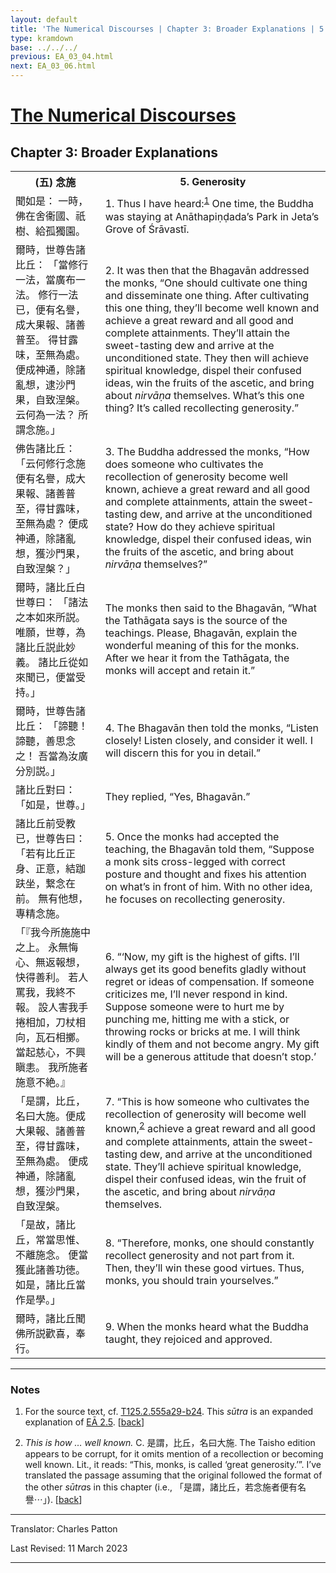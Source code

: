 ```yaml
---
layout: default
title: 'The Numerical Discourses | Chapter 3: Broader Explanations | 5. Generosity'
type: kramdown
base: ../../../
previous: EA_03_04.html
next: EA_03_06.html
---
```


<h1><a href='../index.html'>The Numerical Discourses</a></h1>
<h2>Chapter 3: Broader Explanations</h2>

<table class="trans">
  <th class='ch'>(五) 念施</th>
  <th class='en'>5. Generosity</th>
  <tr>
    <td class='ch' title='T125.2.555a29'>聞如是： 一時，佛在舍衞國、祇樹、給孤獨園。</td>
    <td id='p1'>1. Thus I have heard:<sup id="ref1"><a href="#n1">1</a></sup> One time, the Buddha was staying at Anāthapiṇḍada’s Park in Jeta’s Grove of Śrāvastī.</td>
  </tr>
  <tr>
    <td class='ch' title='T125.2.555b1'>爾時，世尊告諸比丘： 「當修行一法，當廣布一法。 修行一法已，便有名譽，成大果報、諸善普至。 得甘露味，至無為處。 便成神通，除諸亂想，逮沙門果，自致涅槃。 云何為一法？ 所謂念施。」</td>
    <td id='p2'>2. It was then that the Bhagavān addressed the monks, “One should cultivate one thing and disseminate one thing. After cultivating this one thing, they’ll become well known and achieve a great reward and all good and complete attainments. They’ll attain the sweet-tasting dew and arrive at the unconditioned state. They then will achieve spiritual knowledge, dispel their confused ideas, win the fruits of the ascetic, and bring about <em>nirvāṇa</em> themselves. What’s this one thing? It’s called recollecting generosity.”</td>
  </tr>
  <tr>
    <td class='ch' title='T125.2.555b5'>佛告諸比丘： 「云何修行念施便有名譽，成大果報、諸善普至，得甘露味，至無為處？ 便成神通，除諸亂想，獲沙門果，自致涅槃？」</td>
    <td id='p3'>3. The Buddha addressed the monks, “How does someone who cultivates the recollection of generosity become well known, achieve a great reward and all good and complete attainments, attain the sweet-tasting dew, and arrive at the unconditioned state? How do they achieve spiritual knowledge, dispel their confused ideas, win the fruits of the ascetic, and bring about <em>nirvāṇa</em> themselves?”</td>
  </tr>
  <tr>
    <td class='ch' title='T125.2.555b8'>爾時，諸比丘白世尊曰： 「諸法之本如來所説。 唯願，世尊，為諸比丘説此妙義。 諸比丘從如來聞已，便當受持。」</td>
    <td>The monks then said to the Bhagavān, “What the Tathāgata says is the source of the teachings. Please, Bhagavān, explain the wonderful meaning of this for the monks. After we hear it from the Tathāgata, the monks will accept and retain it.”</td>
  </tr>
  <tr>
    <td class='ch' title='T125.2.555b11'>爾時，世尊告諸比丘： 「諦聽！諦聽，善思念之！ 吾當為汝廣分別説。」</td>
    <td id='p4'>4. The Bhagavān then told the monks, “Listen closely! Listen closely, and consider it well. I will discern this for you in detail.”</td>
  </tr>
  <tr>
    <td class='ch' title='T125.2.555b12'>諸比丘對曰： 「如是，世尊。」</td>
    <td>They replied, “Yes, Bhagavān.”</td>
  </tr>
  <tr>
    <td class='ch' title='T125.2.555b13'>諸比丘前受教已，世尊告曰： 「若有比丘正身、正意，結跏趺坐，繋念在前。 無有他想，專精念施。</td>
    <td id='p5'>5. Once the monks had accepted the teaching, the Bhagavān told them, “Suppose a monk sits cross-legged with correct posture and thought and fixes his attention on what’s in front of him. With no other idea, he focuses on recollecting generosity.</td>
  </tr>
  <tr>
    <td class='ch' title='T125.2.555b15'>「『我今所施施中之上。 永無悔心、無返報想，快得善利。 若人罵我，我終不報。 設人害我手捲相加，刀杖相向，瓦石相擲。 當起慈心，不興瞋恚。 我所施者施意不絶。』</td>
    <td id='p6'>6. “‘Now, my gift is the highest of gifts. I’ll always get its good benefits gladly without regret or ideas of compensation. If someone criticizes me, I’ll never respond in kind. Suppose someone were to hurt me by punching me, hitting me with a stick, or throwing rocks or bricks at me. I will think kindly of them and not become angry. My gift will be a generous attitude that doesn’t stop.’</td>
  </tr>
  <tr>
    <td class='ch' title='T125.2.555b19'>「是謂，比丘，名曰大施。便成大果報、諸善普至，得甘露味，至無為處。 便成神通，除諸亂想，獲沙門果，自致涅槃。</td>
    <td id='p7'>7. “This is how someone who cultivates the recollection of generosity will become well known,<sup id="ref2"><a href="#n2">2</a></sup> achieve a great reward and all good and complete attainments, attain the sweet-tasting dew, and arrive at the unconditioned state. They’ll achieve spiritual knowledge, dispel their confused ideas, win the fruit of the ascetic, and bring about <em>nirvāṇa</em> themselves.</td>
  </tr>
  <tr>
    <td class='ch' title='T125.2.555b21'>「是故，諸比丘，常當思惟、不離施念。 便當獲此諸善功徳。 如是，諸比丘當作是學。」</td>
    <td id='p8'>8. “Therefore, monks, one should constantly recollect generosity and not part from it. Then, they’ll win these good virtues. Thus, monks, you should train yourselves.”</td>
  </tr>
  <tr>
    <td class='ch' title='T125.2.555b23'>爾時，諸比丘聞佛所説歡喜，奉行。</td>
    <td id='p9'>9. When the monks heard what the Buddha taught, they rejoiced and approved.</td>
  </tr>
</table>

<hr/>

<h3 id="notes">Notes</h3>

<ol class="notes-list">
<li id="n1"><p>For the source text, cf. <a href="https://cbetaonline.dila.edu.tw/zh/T02n0125_p0555a29" target="_blank">T125.2.555a29-b24</a>. This <em>sūtra</em> is an expanded explanation of <a href="../02/EA_02_05.html" target="_blank">EĀ 2.5</a>. [<a href="#ref1">back</a>]</p></li>
<li id="n2"><p><em>This is how … well known.</em> C. 是謂，比丘，名曰大施. The Taisho edition appears to be corrupt, for it omits mention of a recollection or becoming well known. Lit., it reads: “This, monks, is called ‘great generosity.’”. I’ve translated the passage assuming that the original followed the format of the other <em>sūtra</em>s in this chapter (i.e., 「是謂，諸比丘，若念施者便有名譽⋯」). [<a href="#ref2">back</a>]</p></li>
</ol>
<hr/>

<p class="translator">Translator: Charles Patton</p>
<p class='revised'>Last Revised: 11 March 2023</p>

<hr/>